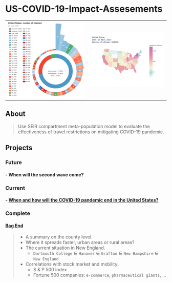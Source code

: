 # US-COVID-19-Impact-Assesements

<table align = "center">
  <tr>
    <th><img width="400" src="./figures/US_rose.png" ></th>
    <th><img width="400" src="./figures/US_map.png" ></th>
  </tr>
</table>



## About

> Use SEIR compartment meta-population model to evaluate the effectiveness of travel restrictions on mitigating COVID-19 pandemic.

## Projects

### Future

#### - When will the second wave come?

### Current

#### - [When and how will the COVID-19 pandemic end in the United States?](https://fudab.github.io/covid-19/us)

### Complete

#### [Bag End](https://fudab.github.io/covid-19/bag_end_us)

> * A summary on the county level.
> * Where it spreads faster, urban areas or rural areas? 
> * The current situation in New England.
>   * `Dartmouth College` $\in$ `Hanover` $\in$ `Grafton` $\in$ `New Hampshire` $\in$ `New England`
> * Correlations with stock market and mobility.
>   * S & P 500 index
>   * Fortune 500 companies: `e-commerce`, `pharmaceutical giants`, ...





